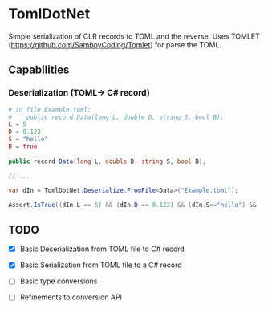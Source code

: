 # TomlDotNet
Simple serialization of CLR records to TOML and the reverse. Uses TOMLET (https://github.com/SamboyCoding/Tomlet) for parse the TOML.

## Capabilities

### Deserialization (TOML-> C# record)
```TOML
# in file Example.toml: 
#    public record Data(long L, double D, string S, bool B);
L = 5
D = 0.123
S = "hello"
B = true
```

```csharp
public record Data(long L, double D, string S, bool B);

// ...

var dIn = TomlDotNet.Deserialize.FromFile<Data>("Example.toml");

Assert.IsTrue((dIn.L == 5) && (dIn.D == 0.123) && (dIn.S=="hello") && (dIn.B == true));
```

## TODO

- [X] Basic Deserialization from TOML file to C# record
- [X] Basic Serialization from TOML file to a C# record
- [ ] Basic type conversions
- [ ] Refinements to conversion API


